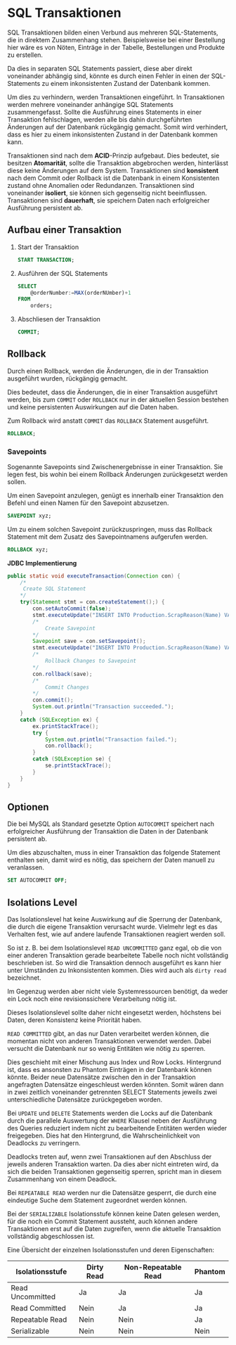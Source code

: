 # SQL Transaktionen
SQL Transaktionen bilden einen Verbund aus mehreren SQL-Statements, die in direktem Zusammenhang stehen.
Beispielsweise bei einer Bestellung hier wäre es von Nöten, Einträge in der Tabelle, Bestellungen und Produkte zu erstellen.

Da dies in separaten SQL Statements passiert, diese aber direkt voneinander abhängig sind, könnte es durch einen
Fehler in einen der SQL-Statements zu einem inkonsistenten Zustand der Datenbank kommen.

Um dies zu verhindern, werden Transaktionen eingeführt. In Transaktionen werden mehrere voneinander anhängige SQL Statements zusammengefasst.
Sollte die Ausführung eines Statements in einer Transaktion fehlschlagen, werden alle bis dahin durchgeführten Änderungen auf der Datenbank
rückgängig gemacht. Somit wird verhindert, dass es hier zu einem inkonsistenten Zustand in der Datenbank kommen kann.

Transaktionen sind nach dem **ACID**-Prinzip aufgebaut.
Dies bedeutet, sie besitzen **Atomarität**, sollte die Transaktion abgebrochen werden, hinterlässt diese keine Änderungen auf dem System.
Transaktionen sind **konsistent** nach dem Commit oder Rollback ist die Datenbank in einem Konsistenten zustand ohne Anomalien oder Redundanzen.
Transaktionen sind voneinander **isoliert**, sie können sich gegenseitig nicht beeinflussen.
Transaktionen sind **dauerhaft**, sie speichern Daten nach erfolgreicher Ausführung persistent ab.

## Aufbau einer Transaktion

1. Start der Transaktion
    ```sql
    START TRANSACTION;
    ```

1. Ausführen der SQL Statements
    ```sql
    SELECT 
        @orderNumber:=MAX(orderNUmber)+1
    FROM
        orders;
    ```

1. Abschliesen der Transaktion
    ```sql
    COMMIT;
    ```

## Rollback
Durch einen Rollback, werden die Änderungen, die in der Transaktion ausgeführt wurden, rückgängig gemacht.

Dies bedeutet, dass die Änderungen, die in einer Transaktion ausgeführt werden, bis zum `COMMIT` oder `ROLLBACK` nur in der aktuellen Session bestehen und keine persistenten Auswirkungen auf die Daten haben.

Zum Rollback wird anstatt `COMMIT` das `ROLLBACK` Statement ausgeführt.
```sql
ROLLBACK;
```

### Savepoints
Sogenannte Savepoints sind Zwischenergebnisse in einer Transaktion.
Sie legen fest, bis wohin bei einem Rollback Änderungen zurückgesetzt werden sollen.

Um einen Savepoint anzulegen, genügt es innerhalb einer Transaktion den Befehl und einen Namen für den Savepoint abzusetzen.

```sql
SAVEPOINT xyz;
```

Um zu einem solchen Savepoint zurückzuspringen, muss das Rollback Statement mit dem Zusatz des Savepointnamens aufgerufen werden.

```sql
ROLLBACK xyz;
```


**JDBC Implementierung**

```java
public static void executeTransaction(Connection con) {
    /*
     Create SQL Statement
    */
    try(Statement stmt = con.createStatement();) {
        con.setAutoCommit(false);
        stmt.executeUpdate("INSERT INTO Production.ScrapReason(Name) VALUES('Correct width')");
        /*
            Create Savepoint
        */
        Savepoint save = con.setSavepoint();
        stmt.executeUpdate("INSERT INTO Production.ScrapReason(Name) VALUES('Wrong width')");
        /*
            Rollback Changes to Savepoint
        */
        con.rollback(save);
        /*
            Commit Changes
        */
        con.commit();
        System.out.println("Transaction succeeded.");
    }
    catch (SQLException ex) {
        ex.printStackTrace();
        try {
            System.out.println("Transaction failed.");
            con.rollback();
        }
        catch (SQLException se) {
            se.printStackTrace();
        }
    }
}
```

## Optionen

Die bei MySQL als Standard gesetzte Option `AUTOCOMMIT` speichert nach erfolgreicher Ausführung der Transaktion die Daten in der Datenbank persistent ab.

Um dies abzuschalten, muss in einer Transaktion das folgende Statement enthalten sein, damit wird es nötig, das speichern der Daten manuell zu veranlassen.
```sql
SET AUTOCOMMIT OFF;
```

## Isolations Level
Das Isolationslevel hat keine Auswirkung auf die Sperrung der Datenbank, die durch die eigene Transaktion verursacht wurde.
Vielmehr legt es das Verhalten fest, wie auf andere laufende Transaktionen reagiert werden soll.

So ist z. B. bei dem Isolationslevel `READ UNCOMMITTED` ganz egal, ob die von einer anderen Transaktion gerade bearbeitete Tabelle noch nicht vollständig beschrieben ist. So wird die Transaktion dennoch ausgeführt es kann hier unter Umständen zu Inkonsistenten kommen.
Dies wird auch als `dirty read` bezeichnet.

Im Gegenzug werden aber nicht viele Systemressourcen benötigt, da weder ein Lock noch eine revisionssichere Verarbeitung nötig ist.

Dieses Isolationslevel sollte daher nicht eingesetzt werden, höchstens bei Daten, deren Konsistenz keine Priorität haben.

`READ COMMITTED` gibt, an das nur Daten verarbeitet werden können, die momentan nicht von anderen Transaktionen verwendet werden.
Dabei versucht die Datenbank nur so wenig Entitäten wie nötig zu sperren.

Dies geschieht mit einer Mischung aus Index und Row Locks. Hintergrund ist, dass es ansonsten zu Phantom Einträgen in der Datenbank können könnte. Beider neue Datensätze zwischen den in der Transaktion angefragten Datensätze eingeschleust werden könnten.
Somit wären dann in zwei zeitlich voneinander getrennten SELECT Statements jeweils zwei unterschiedliche Datensätze zurückgegeben worden.

Bei `UPDATE` und `DELETE` Statements werden die Locks auf die Datenbank durch die parallele Auswertung der `WHERE` Klausel neben der Ausführung des Queries reduziert indem nicht zu bearbeitende Entitäten werden wieder freigegeben.
Dies hat den Hintergrund, die Wahrscheinlichkeit von Deadlocks zu verringern.

Deadlocks treten auf, wenn zwei Transaktionen auf den Abschluss der jeweils anderen Transaktion warten. Da dies aber nicht eintreten wird, da sich die beiden Transaktionen gegenseitig sperren, spricht man in diesem Zusammenhang von einem Deadlock.

Bei `REPEATABLE READ` werden nur die Datensätze gesperrt, die durch eine eindeutige Suche dem Statement zugeordnet werden können.

Bei der `SERIALIZABLE` Isolationsstufe können keine Daten gelesen werden, für die noch ein Commit Statement aussteht, auch können andere Transaktionen erst auf die Daten zugreifen, wenn die aktuelle Transaktion vollständig abgeschlossen ist.


Eine Übersicht der einzelnen Isolationsstufen und deren Eigenschaften:

Isolationsstufe	|Dirty Read|	Non-Repeatable Read	|Phantom
|--|--|--|--|
Read Uncommitted|	Ja|	Ja|	Ja
Read Committed|	Nein	|Ja|	Ja
Repeatable Read|	Nein|	Nein|	Ja
Serializable	|Nein	|Nein	|Nein
